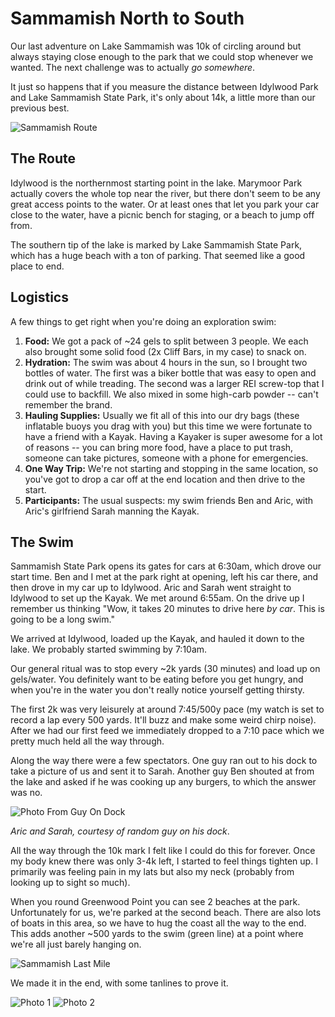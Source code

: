 # Sammamish North to South
Our last adventure on Lake Sammamish was 10k of circling around but always staying close enough to the park that we could stop whenever we wanted. The next challenge was to actually _go somewhere_.

It just so happens that if you measure the distance between Idylwood Park and Lake Sammamish State Park, it's only about 14k, a little more than our previous best.

![Sammamish Route](img/sammamish-north-to-south-route.png "Sammamith North to South Route")

## The Route

Idylwood is the northernmost starting point in the lake. Marymoor Park actually covers the whole top near the river, but there don't seem to be any great access points to the water. Or at least ones that let you park your car close to the water, have a picnic bench for staging, or a beach to jump off from.

The southern tip of the lake is marked by Lake Sammamish State Park, which has a huge beach with a ton of parking. That seemed like a good place to end.

## Logistics
A few things to get right when you're doing an exploration swim:
1. **Food:** We got a pack of ~24 gels to split between 3 people. We each also brought some solid food (2x Cliff Bars, in my case) to snack on.
2. **Hydration:** The swim was about 4 hours in the sun, so I brought two bottles of water. The first was a biker bottle that was easy to open and drink out of while treading. The second was a larger REI screw-top that I could use to backfill. We also mixed in some high-carb powder -- can't remember the brand.
3. **Hauling Supplies:** Usually we fit all of this into our dry bags (these inflatable buoys you drag with you) but this time we were fortunate to have a friend with a Kayak. Having a Kayaker is super awesome for a lot of reasons -- you can bring more food, have a place to put trash, someone can take pictures, someone with a phone for emergencies.
4. **One Way Trip:** We're not starting and stopping in the same location, so you've got to drop a car off at the end location and then drive to the start.
5. **Participants:** The usual suspects: my swim friends Ben and Aric, with Aric's girlfriend Sarah manning the Kayak.

## The Swim
Sammamish State Park opens its gates for cars at 6:30am, which drove our start time. Ben and I met at the park right at opening, left his car there, and then drove in my car up to Idylwood. Aric and Sarah went straight to Idylwood to set up the Kayak. We met around 6:55am. On the drive up I remember us thinking "Wow, it takes 20 minutes to drive here _by car_. This is going to be a long swim."

We arrived at Idylwood, loaded up the Kayak, and hauled it down to the lake. We probably started swimming by 7:10am.

Our general ritual was to stop every ~2k yards (30 minutes) and load up on gels/water. You definitely want to be eating before you get hungry, and when you're in the water you don't really notice yourself getting thirsty.

The first 2k was very leisurely at around 7:45/500y pace (my watch is set to record a lap every 500 yards. It'll buzz and make some weird chirp noise). After we had our first feed we immediately dropped to a 7:10 pace which we pretty much held all the way through.

Along the way there were a few spectators. One guy ran out to his dock to take a picture of us and sent it to Sarah. Another guy Ben shouted at from the lake and asked if he was cooking up any burgers, to which the answer was no.

![Photo From Guy On Dock](img/photo-from-guy-on-dock.jpg "Photo From Guy On Dock")

_Aric and Sarah, courtesy of random guy on his dock_.

All the way through the 10k mark I felt like I could do this for forever. Once my body knew there was only 3-4k left, I started to feel things tighten up. I primarily was feeling pain in my lats but also my neck (probably from looking up to sight so much).

When you round Greenwood Point you can see 2 beaches at the park. Unfortunately for us, we're parked at the second beach. There are also lots of boats in this area, so we have to hug the coast all the way to the end. This adds another ~500 yards to the swim (green line) at a point where we're all just barely hanging on.

![Sammamish Last Mile](img/sammamish-last-mile.png "Sammamith Last Mile")

We made it in the end, with some tanlines to prove it.

![Photo 1](img/img-sammamish-1.png "Photo 1")
![Photo 2](img/img-sammamish-2.png "Photo 2")
